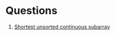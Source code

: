 # Questions 

1. [Shortest unsorted continuous subarray](https://leetcode.com/problems/shortest-unsorted-continuous-subarray/description/)
